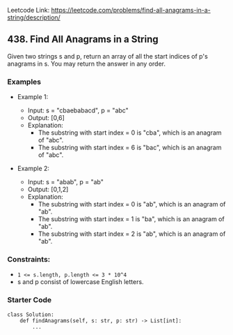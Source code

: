 Leetcode Link: https://leetcode.com/problems/find-all-anagrams-in-a-string/description/

## 438. Find All Anagrams in a String

Given two strings s and p, return an array of all the start indices of p's anagrams in s. You may return the answer in any order.

### Examples 

- Example 1:
    - Input: s = "cbaebabacd", p = "abc"
    - Output: [0,6]
    - Explanation: 
        - The substring with start index = 0 is "cba", which is an anagram of "abc". 
        - The substring with start index = 6 is "bac", which is an anagram of "abc".

- Example 2:
    - Input: s = "abab", p = "ab"
    - Output: [0,1,2]
    - Explanation: 
        - The substring with start index = 0 is "ab", which is an anagram of "ab".
        - The substring with start index = 1 is "ba", which is an anagram of "ab".
        - The substring with start index = 2 is "ab", which is an anagram of "ab".

### Constraints:

- `1 <= s.length, p.length <= 3 * 10^4`
- s and p consist of lowercase English letters.

### Starter Code
```
class Solution:
    def findAnagrams(self, s: str, p: str) -> List[int]:
        ...
```